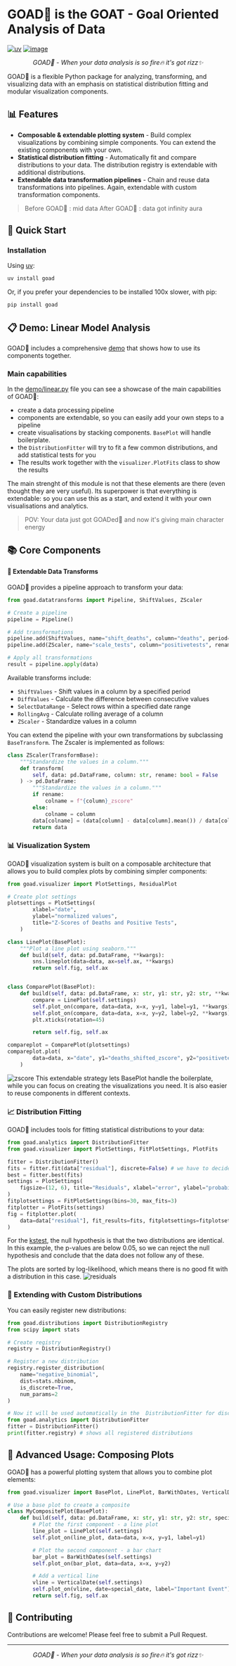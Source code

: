 # GOAD🐐 is the GOAT - Goal Oriented Analysis of Data
[![uv](https://img.shields.io/endpoint?url=https://raw.githubusercontent.com/astral-sh/uv/main/assets/badge/v0.json)](https://github.com/astral-sh/uv)
[![image](https://shields.io/pypi/v/goad_toolkit.svg)](https://pypi.org/project/goad_toolkit/)

<p align="center">
  <em>GOAD🐐 - When your data analysis is so fire🔥 it's got rizz✨</em>
</p>

GOAD🐐 is a flexible Python package for analyzing, transforming, and visualizing data with an emphasis on statistical distribution fitting and modular visualization components.

## 📊 Features

- **Composable & extendable plotting system** - Build complex visualizations by combining simple components. You can extend the existing components with your own.
- **Statistical distribution fitting** - Automatically fit and compare distributions to your data. The distribution registry is extendable with additional distributions.
- **Extendable data transformation pipelines** - Chain and reuse data transformations into pipelines. Again, extendable with custom transformation components.

> Before GOAD🐐 : mid data
> After GOAD🐐 : data got infinity aura

## 🚀 Quick Start

### Installation
Using [uv](https://docs.astral.sh/uv/):
```bash
uv install goad
```

Or, if you prefer your dependencies to be installed 100x slower, with pip:
```bash
pip install goad
```

## 📋 Demo: Linear Model Analysis

GOAD🐐 includes a comprehensive [demo](demo/linear.py) that shows how to use its components together.

### Main capabilities
In the [demo/linear.py](demo/linear.py) file you can see a showcase of the main capabilities of GOAD🐐:
- create a data processing pipeline
- components are extendable, so you can easily add your own steps to a pipeline
- create visualisations by stacking components. `BasePlot` will handle boilerplate.
- the `DistributionFitter` will try to fit a few common distributions, and add statistical tests for you
- The results work together with the `visualizer.PlotFits` class to show the results

The main strenght of this module is not that these elements are there (even thought they are very useful). Its superpower is that everything is extendable: so you can use this as a start, and extend it with your own visualisations and analytics.

> POV: Your data just got GOADed🐐 and now it's giving main character energy

## 📚 Core Components

#### 🔄 Extendable Data Transforms

GOAD🐐 provides a pipeline approach to transform your data:

```python
from goad.datatransforms import Pipeline, ShiftValues, ZScaler

# Create a pipeline
pipeline = Pipeline()

# Add transformations
pipeline.add(ShiftValues, name="shift_deaths", column="deaths", period=-14)
pipeline.add(ZScaler, name="scale_tests", column="positivetests", rename=True)

# Apply all transformations
result = pipeline.apply(data)
```

Available transforms include:
- `ShiftValues` - Shift values in a column by a specified period
- `DiffValues` - Calculate the difference between consecutive values
- `SelectDataRange` - Select rows within a specified date range
- `RollingAvg` - Calculate rolling average of a column
- `ZScaler` - Standardize values in a column

You can extend the pipeline with your own transformations by subclassing `BaseTransform`. The Zscaler is implemented as follows:

```python
class ZScaler(TransformBase):
    """Standardize the values in a column."""
    def transform(
        self, data: pd.DataFrame, column: str, rename: bool = False
    ) -> pd.DataFrame:
        """Standardize the values in a column."""
        if rename:
            colname = f"{column}_zscore"
        else:
            colname = column
        data[colname] = (data[column] - data[column].mean()) / data[column].std()
        return data
```

### 📊 Visualization System

GOAD🐐 visualization system is built on a composable architecture that allows you to build complex plots by combining simpler components:

```python
from goad.visualizer import PlotSettings, ResidualPlot

# Create plot settings
plotsettings = PlotSettings(
        xlabel="date",
        ylabel="normalized values",
        title="Z-Scores of Deaths and Positive Tests",
    )

class LinePlot(BasePlot):
    """Plot a line plot using seaborn."""
    def build(self, data: pd.DataFrame, **kwargs):
        sns.lineplot(data=data, ax=self.ax, **kwargs)
        return self.fig, self.ax


class ComparePlot(BasePlot):
    def build(self, data: pd.DataFrame, x: str, y1: str, y2: str, **kwargs):
        compare = LinePlot(self.settings)
        self.plot_on(compare, data=data, x=x, y=y1, label=y1, **kwargs)
        self.plot_on(compare, data=data, x=x, y=y2, label=y2, **kwargs)
        plt.xticks(rotation=45)

        return self.fig, self.ax

compareplot = ComparePlot(plotsettings)
compareplot.plot(
        data=data, x="date", y1="deaths_shifted_zscore", y2="positivetests_zscore"
    )
```
![zscore](img/zscores.png)
This extendable strategy lets BasePlot handle the boilerplate, while you can focus on creating the visualizations you need.
It is also easier to reuse components in different contexts.
### 📈 Distribution Fitting

GOAD🐐 includes tools for fitting statistical distributions to your data:

```python
from goad.analytics import DistributionFitter
from goad.visualizer import PlotSettings, FitPlotSettings, PlotFits

fitter = DistributionFitter()
fits = fitter.fit(data["residual"], discrete=False) # we have to decide if the data is discrete or not
best = fitter.best(fits)
settings = PlotSettings(
    figsize=(12, 6), title="Residuals", xlabel="error", ylabel="probability"
)
fitplotsettings = FitPlotSettings(bins=30, max_fits=3)
fitplotter = PlotFits(settings)
fig = fitplotter.plot(
    data=data["residual"], fit_results=fits, fitplotsettings=fitplotsettings
)
```
For the [kstest](https://docs.scipy.org/doc/scipy/reference/generated/scipy.stats.kstest.html), the null hypothesis is that the two distributions are identical. In this example, the p-values are below 0.05, so we can reject the null hypothesis and conclude that the data does not follow any of these.

The plots are sorted by log-likelihood, which means there is no good fit with a distribution in this case.
![residuals](img/distribution_fit.png)

### 🧩 Extending with Custom Distributions

You can easily register new distributions:

```python
from goad.distributions import DistributionRegistry
from scipy import stats

# Create registry
registry = DistributionRegistry()

# Register a new distribution
registry.register_distribution(
    name="negative_binomial",
    dist=stats.nbinom,
    is_discrete=True,
    num_params=2
)

# Now it will be used automatically in the  DistributionFitter for discrete fits
from goad.analytics import DistributionFitter
fitter = DistributionFitter()
print(fitter.registry) # shows all registered distributions
```



## 🔧 Advanced Usage: Composing Plots

GOAD🐐 has a powerful plotting system that allows you to combine plot elements:

```python
from goad.visualizer import BasePlot, LinePlot, BarWithDates, VerticalDate

# Use a base plot to create a composite
class MyCompositePlot(BasePlot):
    def build(self, data: pd.DataFrame, x: str, y1: str, y2: str, special_date: str):
        # Plot the first component - a line plot
        line_plot = LinePlot(self.settings)
        self.plot_on(line_plot, data=data, x=x, y=y1, label=y1)

        # Plot the second component - a bar chart
        bar_plot = BarWithDates(self.settings)
        self.plot_on(bar_plot, data=data, x=x, y=y2)

        # Add a vertical line
        vline = VerticalDate(self.settings)
        self.plot_on(vline, date=special_date, label="Important Event")
        return self.fig, self.ax
```

## 🤝 Contributing

Contributions are welcome! Please feel free to submit a Pull Request.

---

<p align="center">
  <em>GOAD🐐 - When your data analysis is so fire🔥 it's got rizz✨</em>
</p>

